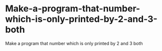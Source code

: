 # Make-a-program-that-number-which-is-only-printed-by-2-and-3-both
Make a program that number which is only printed by 2 and 3 both
